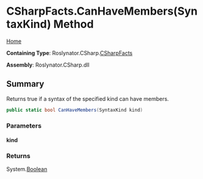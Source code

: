 <a name="_top"></a>

# CSharpFacts\.CanHaveMembers\(SyntaxKind\) Method

[Home](../../../../README.md#_top)

**Containing Type**: Roslynator\.CSharp\.[CSharpFacts](../README.md#_top)

**Assembly**: Roslynator\.CSharp\.dll

## Summary

Returns true if a syntax of the specified kind can have members\.

```csharp
public static bool CanHaveMembers(SyntaxKind kind)
```

### Parameters

#### kind

### Returns

System\.[Boolean](https://docs.microsoft.com/en-us/dotnet/api/system.boolean)

